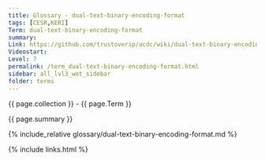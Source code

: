 ```yaml
---
title: Glossary - dual-text-binary-encoding-format
tags: [CESR,KERI]
Term: dual-text-binary-encoding-format
summary: 
Link: https://github.com/trustoverip/acdc/wiki/dual-text-binary-encoding-format.md
Videostart: 
Level: 7
permalink: /term_dual-text-binary-encoding-format.html
sidebar: all_lvl3_wot_sidebar
folder: terms
---
```


{{ page.collection }} - {{ page.Term }}

   {{ page.summary }}

{% include_relative glossary/dual-text-binary-encoding-format.md %}

 {% include links.html %} 
